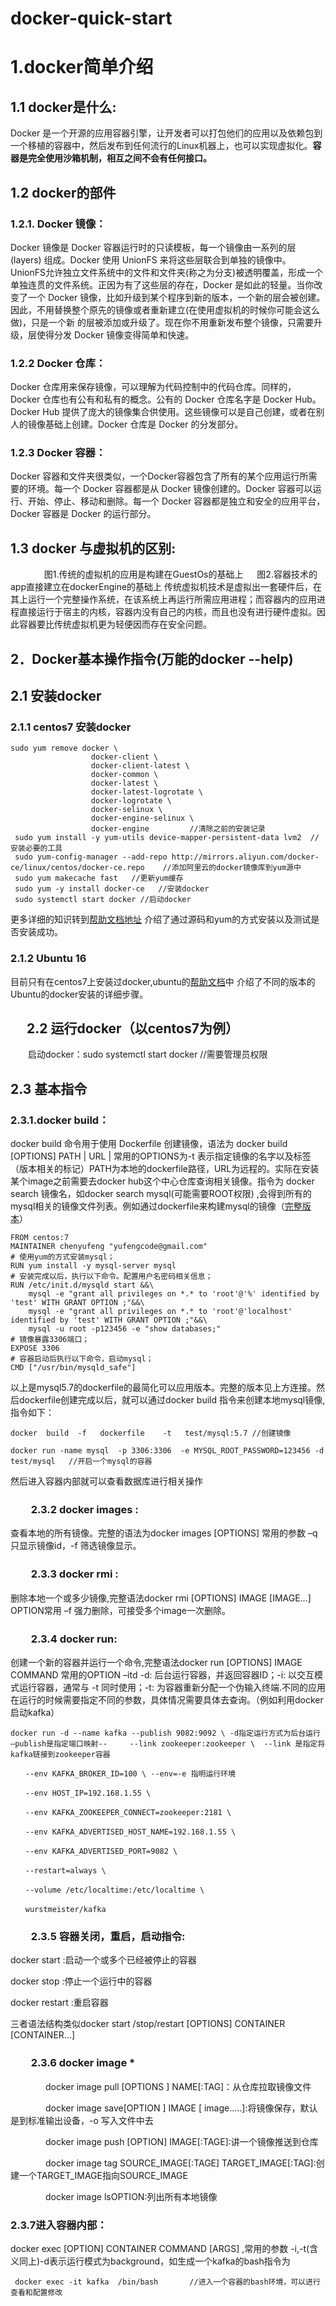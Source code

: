 #                           docker-quick-start

#   1.docker简单介绍
##    1.1 docker是什么:
   Docker 是一个开源的应用容器引擎，让开发者可以打包他们的应用以及依赖包到一个移植的容器中，然后发布到任何流行的Linux机器上，也可以实现虚拟化。**容器是完全使用沙箱机制，相互之间不会有任何接口。**
##    1.2 docker的部件
### 1.2.1. Docker 镜像：
Docker 镜像是 Docker 容器运行时的只读模板，每一个镜像由一系列的层 (layers) 组成。Docker 使用 UnionFS 来将这些层联合到单独的镜像中。UnionFS允许独立文件系统中的文件和文件夹(称之为分支)被透明覆盖，形成一个单独连贯的文件系统。正因为有了这些层的存在，Docker 是如此的轻量。当你改变了一个 Docker 镜像，比如升级到某个程序到新的版本，一个新的层会被创建。因此，不用替换整个原先的镜像或者重新建立(在使用虚拟机的时候你可能会这么做)，只是一个新 的层被添加或升级了。现在你不用重新发布整个镜像，只需要升级，层使得分发 Docker 镜像变得简单和快速。
###    1.2.2 Docker 仓库：
Docker 仓库用来保存镜像，可以理解为代码控制中的代码仓库。同样的，Docker 仓库也有公有和私有的概念。公有的 Docker 仓库名字是 Docker Hub。Docker Hub 提供了庞大的镜像集合供使用。这些镜像可以是自己创建，或者在别人的镜像基础上创建。Docker 仓库是 Docker 的分发部分。
###    1.2.3 Docker 容器：
Docker 容器和文件夹很类似，一个Docker容器包含了所有的某个应用运行所需要的环境。每一个 Docker 容器都是从 Docker 镜像创建的。Docker 容器可以运行、开始、停止、移动和删除。每一个 Docker 容器都是独立和安全的应用平台，Docker 容器是 Docker 的运行部分。
##   1.3 docker 与虚拟机的区别:
   　
   　
   　
     图1.传统的虚拟机的应用是构建在GuestOs的基础上
   　
   图2.容器技术的app直接建立在dockerEngine的基础上
   	传统虚拟机技术是虚拟出一套硬件后，在其上运行一个完整操作系统，在该系统上再运行所需应用进程；而容器内的应用进程直接运行于宿主的内核，容器内没有自己的内核，而且也没有进行硬件虚拟。因此容器要比传统虚拟机更为轻便因而存在安全问题。

## 2．Docker基本操作指令(万能的docker --help)
## 2.1 安装docker

### 2.1.1 centos7 安装docker

    sudo yum remove docker \
                      docker-client \
                      docker-client-latest \
                      docker-common \
                      docker-latest \
                      docker-latest-logrotate \
                      docker-logrotate \
                      docker-selinux \
                      docker-engine-selinux \
                      docker-engine         //清除之前的安装记录
     sudo yum install -y yum-utils device-mapper-persistent-data lvm2  //安装必要的工具
     sudo yum-config-manager --add-repo http://mirrors.aliyun.com/docker-ce/linux/centos/docker-ce.repo    //添加阿里云的docker镜像库到yum源中
     sudo yum makecache fast   //更新yum缓存
     sudo yum -y install docker-ce   //安装docker
     sudo systemctl start docker //启动docker

更多详细的知识转到[帮助文档地址](http://www.runoob.com/docker/centos-docker-install.html) 介绍了通过源码和yum的方式安装以及测试是否安装成功。

### 2.1.2 Ubuntu 16

目前只有在centos7上安装过docker,ubuntu的[帮助文档](http://www.runoob.com/docker/ubuntu-docker-install.html)中 介绍了不同的版本的Ubuntu的docker安装的详细步骤。

## 　  2.2 运行docker（以centos7为例）

　　启动docker：sudo systemctl start docker   //需要管理员权限

##     2.3 基本指令

###  	2.3.1.docker build：
docker build 命令用于使用 Dockerfile 创建镜像，语法为 docker build [OPTIONS] PATH | URL |  常用的OPTIONS为-t 表示指定镜像的名字以及标签（版本相关的标记）PATH为本地的dockerfile路径，URL为远程的。实际在安装某个image之前需要去docker hub这个中心仓库查询相关镜像。指令为 docker search 镜像名，如docker search mysql(可能需要ROOT权限) ,会得到所有的mysql相关的镜像文件列表。例如通过dockerfile来构建mysql的镜像（[完整版本](https://github.com/docker-library/mysql/blob/master/5.7/Dockerfile)）

    FROM centos:7
    MAINTAINER chenyufeng "yufengcode@gmail.com"  
    # 使用yum的方式安装mysql；
    RUN yum install -y mysql-server mysql  
    # 安装完成以后，执行以下命令。配置用户名密码相关信息；
    RUN /etc/init.d/mysqld start &&\  
        mysql -e "grant all privileges on *.* to 'root'@'%' identified by 'test' WITH GRANT OPTION ;"&&\  
        mysql -e "grant all privileges on *.* to 'root'@'localhost' identified by 'test' WITH GRANT OPTION ;"&&\ 
        mysql -u root -p123456 -e "show databases;"  
    # 镜像暴露3306端口；
    EXPOSE 3306
    # 容器启动后执行以下命令，启动mysql；
    CMD ["/usr/bin/mysqld_safe"]
以上是mysql5.7的dockerfile的最简化可以应用版本。完整的版本见上方连接。然后dockerfile创建完成以后，就可以通过docker build 指令来创建本地mysql镜像,指令如下：
    
    docker  build  -f   dockerfile    -t   test/mysql:5.7 //创建镜像
    
    docker run -name mysql  -p 3306:3306  -e MYSQL_ROOT_PASSWORD=123456 -d test/mysql   //开启一个mysql的容器

然后进入容器内部就可以查看数据库进行相关操作

	

### 　　2.3.2 docker images :
查看本地的所有镜像。完整的语法为docker images [OPTIONS]  常用的参数 –q 只显示镜像id，-f 筛选镜像显示。

### 　　2.3.3 docker rmi :
删除本地一个或多少镜像,完整语法docker rmi [OPTIONS] IMAGE [IMAGE...]    OPTION常用 –f 强力删除，可接受多个image一次删除。

### 　　2.3.4 docker  run:
创建一个新的容器并运行一个命令,完整语法docker run [OPTIONS] IMAGE COMMAND   常用的OPTION   –itd  -d: 后台运行容器，并返回容器ID；-i: 以交互模式运行容器，通常与 -t 同时使用；-t: 为容器重新分配一个伪输入终端.不同的应用在运行的时候需要指定不同的参数，具体情况需要具体去查询。（例如利用docker启动kafka）

    docker run -d --name kafka --publish 9082:9092 \ -d指定运行方式为后台运行 –publish是指定端口映射--     --link zookeeper:zookeeper \  --link 是指定将kafka链接到zookeeper容器
    
    　　--env KAFKA_BROKER_ID=100 \ --env=-e 指明运行环境
    
    　　--env HOST_IP=192.168.1.55 \
    
    　　--env KAFKA_ZOOKEEPER_CONNECT=zookeeper:2181 \
    
    　　--env KAFKA_ADVERTISED_HOST_NAME=192.168.1.55 \
    
    　　--env KAFKA_ADVERTISED_PORT=9082 \
    
    　　--restart=always \
    
    　　--volume /etc/localtime:/etc/localtime \
    
    　　wurstmeister/kafka

### 　　2.3.5 容器关闭，重启，启动指令:
docker start :启动一个或多个已经被停止的容器

docker stop :停止一个运行中的容器 

docker restart :重启容器 

三者语法结构类似docker start /stop/restart   [OPTIONS] CONTAINER [CONTAINER...]

### 　　2.3.6 docker image *

　　　　docker image pull [OPTIONS ] NAME[:TAG]：从仓库拉取镜像文件

　　　　docker image save[OPTION ] IMAGE [ image…..]:将镜像保存，默认是到标准输出设备，-o 写入文件中去

　　　　docker image push  [OPTION]  IMAGE[:TAGE]:讲一个镜像推送到仓库

　　　　docker image tag SOURCE_IMAGE[:TAGE]  TARGET_IMAGE[:TAG]:创建一个TARGET_IMAGE指向SOURCE_IMAGE

　　　　docker image lsOPTION:列出所有本地镜像

###  2.3.7进入容器内部：
docker exec  [OPTION]   CONTAINER COMMAND [ARGS] ,常用的参数 -i,-t(含义同上)-d表示运行模式为background，如生成一个kafka的bash指令为

     docker exec -it kafka  /bin/bash       //进入一个容器的bash环境，可以进行查看和配置修改

		　　　

　　　　 

